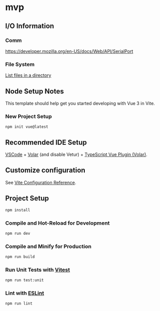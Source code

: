 # mvp

## I/O Information

### Comm

<https://developer.mozilla.org/en-US/docs/Web/API/SerialPort>

### File System

[List files in a directory](https://stackoverflow.com/questions/72541659/get-a-list-of-all-files-within-a-directory-in-a-client-machine-using-browser)


## Node Setup Notes

This template should help get you started developing with Vue 3 in Vite.

### New Project Setup

```
npm init vue@latest
```

## Recommended IDE Setup

[VSCode](https://code.visualstudio.com/) + [Volar](https://marketplace.visualstudio.com/items?itemName=Vue.volar) (and disable Vetur) + [TypeScript Vue Plugin (Volar)](https://marketplace.visualstudio.com/items?itemName=Vue.vscode-typescript-vue-plugin).

## Customize configuration

See [Vite Configuration Reference](https://vitejs.dev/config/).

## Project Setup

```sh
npm install
```

### Compile and Hot-Reload for Development

```sh
npm run dev
```

### Compile and Minify for Production

```sh
npm run build
```

### Run Unit Tests with [Vitest](https://vitest.dev/)

```sh
npm run test:unit
```

### Lint with [ESLint](https://eslint.org/)

```sh
npm run lint
```
